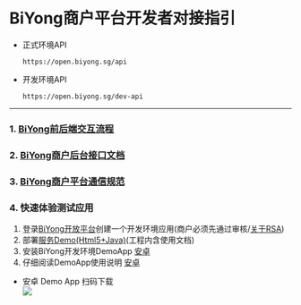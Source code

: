 # BiYong商户平台开发者对接指引

      
- 正式环境API

      https://open.biyong.sg/api

- 开发环境API

      https://open.biyong.sg/dev-api

---

### 1. [BiYong前后端交互流程](https://github.com/openbiyong/biyong-developer/blob/master/BiYong前后端交互流程.md)

### 2. [BiYong商户后台接口文档](https://github.com/openbiyong/biyong-developer/blob/master/BiYong商户后台接口文档.md)

### 3. [BiYong商户平台通信规范](https://github.com/openbiyong/biyong-developer/blob/master/BiYong商户平台通信规范.md)

### 4. 快速体验测试应用

 1. 登录[BiYong开放平台](https://open.biyong.sg)创建一个开发环境应用(商户必须先通过审核/[关于RSA](https://github.com/openbiyong/biyong-developer/blob/master/BiYong-RSA-Document.md))
 2. 部署[服务Demo(Html5+Java)](https://github.com/openbiyong/merchant-server-demo-java)(工程内含使用文档)
 3. 安装BiYong开发环境DemoApp [安卓](https://www.biyong.sg/merchant/app-auth.apk)
 4. 仔细阅读DemoApp使用说明 [安卓](https://github.com/openbiyong/biyong-developer/blob/master/BiYong-Merchant-Android-AccessProcess.md.md)


- 安卓 Demo App 扫码下载<br>
  <img src="https://raw.githubusercontent.com/openbiyong/biyong-developer/master/images/qr-android_demo.png">
<br>
